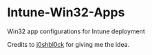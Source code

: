 # Intune-Win32-Apps

Win32 app configurations for Intune deployment

Credits to [j0shbl0ck](https://github.com/j0shbl0ck/Intune_Deployment) for giving me the idea.
